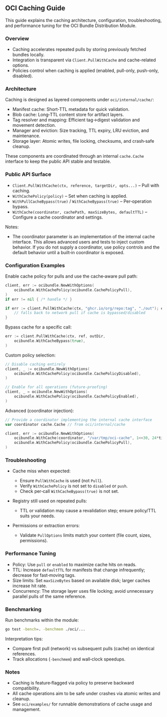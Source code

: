 ## OCI Caching Guide

This guide explains the caching architecture, configuration, troubleshooting, and performance tuning for the OCI Bundle Distribution Module.

### Overview

- Caching accelerates repeated pulls by storing previously fetched bundles locally.
- Integration is transparent via `Client.PullWithCache` and cache-related options.
- Policies control when caching is applied (enabled, pull-only, push-only, disabled).

### Architecture

Caching is designed as layered components under `oci/internal/cache/`:

- Manifest cache: Short‑TTL metadata for quick validation.
- Blob cache: Long‑TTL content store for artifact layers.
- Tag resolver and mapping: Efficient tag→digest validation and movement detection.
- Manager and eviction: Size tracking, TTL expiry, LRU eviction, and maintenance.
- Storage layer: Atomic writes, file locking, checksums, and crash‑safe cleanup.

These components are coordinated through an internal `cache.Cache` interface to keep the public API stable and testable.

### Public API Surface

- `Client.PullWithCache(ctx, reference, targetDir, opts...)` – Pull with caching.
- `WithCachePolicy(policy)` – Set when caching is applied.
- `WithPullCacheBypass(true)` / `WithCacheBypass(true)` – Per‑operation bypass.
- `WithCache(coordinator, cachePath, maxSizeBytes, defaultTTL)` – Configure a cache coordinator and settings.

Notes:
- The coordinator parameter is an implementation of the internal cache interface. This allows advanced users and tests to inject custom behavior. If you do not supply a coordinator, use policy controls and the default behavior until a built‑in coordinator is exposed.

### Configuration Examples

Enable cache policy for pulls and use the cache‑aware pull path:

```go
client, err := ocibundle.NewWithOptions(
    ocibundle.WithCachePolicy(ocibundle.CachePolicyPull),
)
if err != nil { /* handle */ }

if err := client.PullWithCache(ctx, "ghcr.io/org/repo:tag", "./out"); err != nil {
    // falls back to network pull if cache is bypassed/disabled
}
```

Bypass cache for a specific call:

```go
err := client.PullWithCache(ctx, ref, outDir,
    ocibundle.WithCacheBypass(true),
)
```

Custom policy selection:

```go
// Disable caching entirely
client, _ := ocibundle.NewWithOptions(
    ocibundle.WithCachePolicy(ocibundle.CachePolicyDisabled),
)

// Enable for all operations (future‑proofing)
client, _ = ocibundle.NewWithOptions(
    ocibundle.WithCachePolicy(ocibundle.CachePolicyEnabled),
)
```

Advanced (coordinator injection):

```go
// Provide a coordinator implementing the internal cache interface
var coordinator cache.Cache // from oci/internal/cache

client, err := ocibundle.NewWithOptions(
    ocibundle.WithCache(coordinator, "/var/tmp/oci-cache", 1<<30, 24*time.Hour),
    ocibundle.WithCachePolicy(ocibundle.CachePolicyPull),
)
```

### Troubleshooting

- Cache miss when expected:
  - Ensure `PullWithCache` is used (not `Pull`).
  - Verify `WithCachePolicy` is not set to `disabled` or `push`.
  - Check per‑call `WithCacheBypass(true)` is not set.

- Registry still used on repeated pulls:
  - TTL or validation may cause a revalidation step; ensure policy/TTL suits your needs.

- Permissions or extraction errors:
  - Validate `PullOptions` limits match your content (file count, sizes, permissions).

### Performance Tuning

- Policy: Use `pull` or `enabled` to maximize cache hits on reads.
- TTL: Increase `defaultTTL` for manifests that change infrequently; decrease for fast‑moving tags.
- Size limits: Set `maxSizeBytes` based on available disk; larger caches increase hit rate.
- Concurrency: The storage layer uses file locking; avoid unnecessary parallel pulls of the same reference.

### Benchmarking

Run benchmarks within the module:

```bash
go test -bench=. -benchmem ./oci/...
```

Interpretation tips:
- Compare first pull (network) vs subsequent pulls (cache) on identical references.
- Track allocations (`-benchmem`) and wall‑clock speedups.

### Notes

- Caching is feature‑flagged via policy to preserve backward compatibility.
- All cache operations aim to be safe under crashes via atomic writes and cleanup.
- See `oci/examples/` for runnable demonstrations of cache usage and management.


